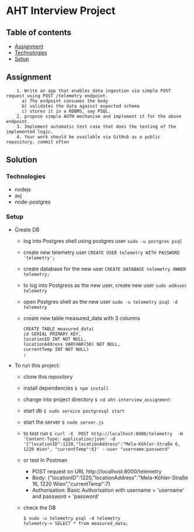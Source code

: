 # AHT Interview Project


## Table of contents
* [Assignment](#assignment)
* [Technologies](#technologies)
* [Setup](#setup)

## Assignment
        1. Write an app that enables data ingestion via simple POST request using POST /telemetry endpoint. 
          a) The endpoint consumes the body
          b) validates the data against expected schema 
          c) stores it in a RDBMS, say PSQL.
        2. propose simple AUTH mechanism and implement it for the above endpoint.
        3. Implement automatic test case that does the testing of the implemented logic.
        4. Your work should be available via GitHub as a public repository, commit often

## Solution

### Technologies
 * nodejs
 * avj
 * node-postgres
 
### Setup


* Create DB
  - log into Postgres shell using postgres user
  ```sudo -u postgres psql```

  - create new telemetry user
  ```CREATE USER telemetry WITH PASSWORD 'telemetry';```

  - create database for the new user
  ```CREATE DATABASE telemetry OWNER telemetry;```

  - to log into Postgress as the new user, create new user 
  ```sudo adduser telemetry```

  - open Postgres shell as the new user
  ```sudo -u telemetry psql -d telemetry```

  - create new table measured_data with 3 columns
      ```
      CREATE TABLE measured_data(
      id SERIAL PRIMARY KEY,
      locationID INT NOT NULL,
      locationAddress VARCHAR(50) NOT NULL,
      currentTemp INT NOT NULL)
      ;
      ```
    
* To run this project:

     - clone this repository
     - install dependencies ```$ npm install```
     - change into project directory ```$ cd aht-interview_assignment```
     - start db ```$ sudo service postgresql start```
     - start the server ```$ node server.js```
     - to test run ```$ curl -X  POST http://localhost:8000/telemetry  -H 'Content-Type: application/json' -d '{"locationID":1220,"locationAddress":"Mela-Köhler-Straße 6, 1220 Wien", "currentTemp":6}' --user "username:password"``` 

    - or test In Postman
        -   POST request on URL http://localhost:8000/telemetry
        -   Body: {"locationID":1220,"locationAddress":"Mela-Köhler-Straße 16, 1220 Wien","currentTemp":7}
        -   Authorisation: Basic Authorisation with username = 'username' and password = 'password' 

    - check the DB 
        ```
        $ sudo -u telemetry psql -d telemetry
        telemetry-> SELECT * from measured_data;
        ```

